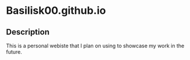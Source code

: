 # Basilisk00.github.io
## Description

This is a personal webiste that I plan on using to showcase my work in the future.
